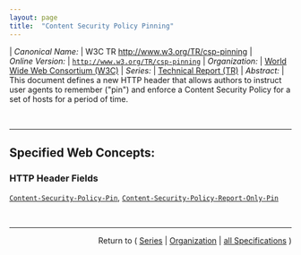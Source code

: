 ```yaml
---
layout: page
title:  "Content Security Policy Pinning"
---
```


| *Canonical Name:* | W3C TR http://www.w3.org/TR/csp-pinning
| *Online Version:* | [`http://www.w3.org/TR/csp-pinning`](http://www.w3.org/TR/csp-pinning)
| *Organization:* | [World Wide Web Consortium (W3C)](..  "List of specification series by this organization")
| *Series:* | [Technical Report (TR)](.  "List of specifications in this series")
| *Abstract:* | This document defines a new HTTP header that allows authors to instruct user agents to remember ("pin") and enforce a Content Security Policy for a set of hosts for a period of time.

<br/>
<hr/>

## Specified Web Concepts:

### HTTP Header Fields

[`Content-Security-Policy-Pin`](/concepts/http-header/Content-Security-Policy-Pin "The Content-Security-Policy-Pin header field is the mechanism for delivering a pinned policy that the user agent MUST enforce for any resource which is not delivered with a Content-Security-Policy header (as described in the &#34;Pin a policy to response&#34; algorithm)."), [`Content-Security-Policy-Report-Only-Pin`](/concepts/http-header/Content-Security-Policy-Report-Only-Pin "The Content-Security-Policy-Report-Only-Pin header field is the mechanism for delivering a pinned policy that the user agent MUST monitor for any resource which is not delivered with a Content-Security-Policy-Report-Only header (as described in the &#34;Pin a policy to response&#34; algorithm).")



<br/>
<hr/>

<p style="text-align: right">Return to ( <a href="./">Series</a> | <a href="../">Organization</a> | <a href="../../">all Specifications</a> )</p>